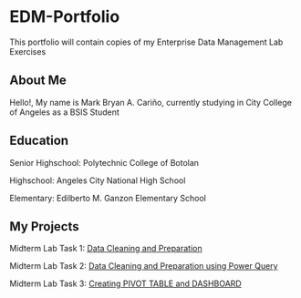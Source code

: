 # EDM-Portfolio
This portfolio will contain copies of my Enterprise Data Management Lab Exercises
## About Me
Hello!, My name is Mark Bryan A. Cariño, currently studying in City College of Angeles as a BSIS Student
## Education
Senior Highschool: Polytechnic College of Botolan

Highschool: Angeles City National High School

Elementary: Edilberto M. Ganzon Elementary School

## My Projects
Midterm Lab Task 1: [Data Cleaning and Preparation](Midterm%20Task%201)

Midterm Lab Task 2: [Data Cleaning and Preparation using Power Query](Midterm%20Task%202)

Midterm Lab Task 3: [Creating PIVOT TABLE and DASHBOARD](Midterm%20Task%203)
